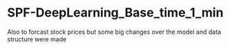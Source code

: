 # SPF-DeepLearning_Base_time_1_min
Also to forcast stock prices but some big changes over the model and data structure were made
